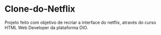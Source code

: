 # Clone-do-Netflix
Projeto feito com objetivo de recriar a interface do netflix, através do curso HTML Web Developer da plataforma DIO.
